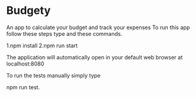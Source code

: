 # Budgety
An app to calculate your budget and track your expenses
To run this app follow these steps type and these commands.

1.npm install
2.npm run start

The application will automatically open in your default web browser at localhost:8080

To run the tests manually simply type

npm run test.

